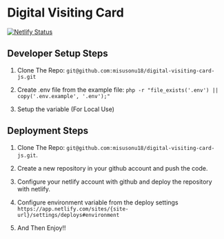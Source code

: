# Digital Visiting Card

[![Netlify Status](https://api.netlify.com/api/v1/badges/af2c10bc-a7d4-4a4f-913a-c62f02f002e5/deploy-status)](https://app.netlify.com/sites/digital-visiting-demo/deploys)

## Developer Setup Steps
1. Clone The Repo: `git@github.com:misusonu18/digital-visiting-card-js.git`

2. Create .env file from the example file: `php -r "file_exists('.env') || copy('.env.example', '.env');"`

3. Setup the variable (For Local Use)

## Deployment Steps
1. Clone The Repo: `git@github.com:misusonu18/digital-visiting-card-js.git`.

2. Create a new repository in your github account and push the code.

3. Configure your netlify account with github and deploy the repository with netlify.

4. Configure environment variable from the deploy settings `https://app.netlify.com/sites/{site-url}/settings/deploys#environment`

5. And Then Enjoy!!